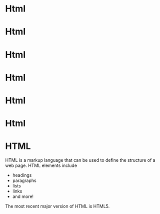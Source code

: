 # Html 
 
# Html 
 
# Html 
 
# Html 
 
# Html 
 
# Html 
 
# HTML

HTML is a markup language that can be used to define the structure of a web page. HTML elements include

* headings
* paragraphs
* lists
* links
* and more!

The most recent major version of HTML is HTML5.